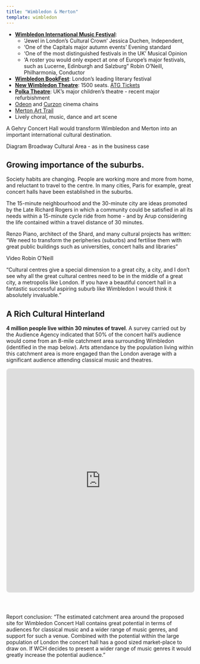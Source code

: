 ```yaml
---
title: "Wimbledon & Merton"
template: wimbledon
---
```


- **[Wimbledon International Music Festival](https://wimbledonmusicfestival.co.uk/)**:
    - ‘Jewel in London’s Cultural Crown’ Jessica Duchen, Independent,
    - ‘One of the Capitals major autumn events’ Evening standard
    - ‘One of the most distinguished festivals in the UK’ Musical Opinion
    - ‘A roster you would only expect at one of Europe’s major festivals, such as Lucerne, Edinburgh and Salzburg” Robin O’Neill, Philharmonia, Conductor
- **[Wimbledon BookFest](https://www.wimbledonbookfest.org/)**: London’s leading literary festival
- **[New Wimbledon Theatre](http://newwimbledontheatre.net/)**: 1500 seats. [ATG Tickets](https://www.atgtickets.com/venues/new-wimbledon-theatre/)
- **[Polka Theatre](https://polkatheatre.com/)**: UK’s major children’s theatre - recent major refurbishment
- [Odeon](https://www.odeon.co.uk) and [Curzon](https://www.curzon.com) cinema chains
- [Merton Art Trail](https://www.mertonpriory.org/news/merton-arts-trail-exhibition/)
- Lively choral, music, dance and art scene

A Gehry Concert Hall would transform Wimbledon and Merton into an important international cultural destination. 

Diagram Broadway Cultural Area - as in the business case

## Growing importance of the suburbs.

Society habits are changing. People are working more and more from home, and reluctant to travel to the centre. In many cities, Paris for example, great concert halls have been established in the suburbs.

The 15-minute neighbourhood and the 30-minute city are ideas promoted by the Late Richard Rogers in which a community could be satisfied in all its needs within a 15-minute cycle ride from home - and by Arup considering the life contained within a travel distance of 30 minutes.

Renzo Piano, architect of the Shard, and many cultural projects has written: “We need to transform the peripheries (suburbs) and fertilise them with great public buildings such as universities, concert halls and libraries”

Video Robin O’Neill

“Cultural centres give a special dimension to a great city, a city,  and I don’t see why all the great cultural centres need to be in the middle of a great city, a metropolis like London.  If you have a beautiful concert hall in a fantastic successful aspiring suburb like Wimbledon I would think it absolutely invaluable.”

## A Rich Cultural Hinterland

**4 million people live within 30 minutes of travel**. A survey carried out by the Audience Agency indicated that 50% of the concert hall’s audience would come from an 8-mile catchment area surrounding Wimbledon (identified in the map below). Arts attendance by the population living within this catchment area is more engaged than the London average with a significant audience attending classical music and theatres.

<iframe src="https://www.google.com/maps/embed?pb=!1m18!1m12!1m3!1d63205.95630375187!2d-0.2755071505054755!3d51.43589187843312!2m3!1f0!2f0!3f0!3m2!1i1024!2i768!4f13.1!3m3!1m2!1s0x487608b7738a00c5%3A0x260eae2ec8a63d71!2sWimbledon%2C%20London%2C%20UK!5e0!3m2!1sen!2sjp!4v1665371026513!5m2!1sen!2sjp" width="100%" height="600" style="border: 1px solid #EEE; border-radius: 8px; margin-bottom: 42px" allowfullscreen="" loading="lazy" referrerpolicy="no-referrer-when-downgrade"></iframe>

Report conclusion: “The estimated catchment area around the proposed site for Wimbledon Concert Hall contains great potential in terms of audiences for classical music and a wider range of music genres, and support for such a venue. Combined with the potential within the large population of London the concert hall has a good sized market-place to draw on. If WCH decides to present a wider range of music genres it would greatly increase the potential audience.”